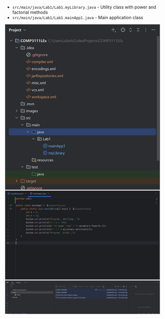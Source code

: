 - `src/main/java/Lab1/Lab1.myLibrary.java` - Utility class with power and factorial methods
- `src/main/java/Lab1/Lab1.mainApp1.java` - Main application class

![](images/5a.png)
![](images/5b.png)
![](images/5c.png)